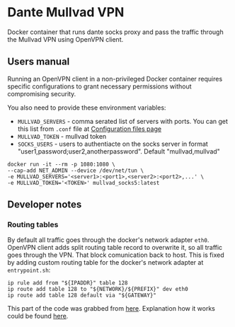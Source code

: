 # Dante Mullvad VPN

Docker container that runs dante socks proxy and pass the traffic through the
Mullvad VPN using OpenVPN client.

## Users manual

Running an OpenVPN client in a non-privileged Docker container requires specific
configurations to grant necessary permissions without compromising security.

You also need to provide these environment variables:

- `MULLVAD_SERVERS` - comma serated list of servers with ports. You can get this
    list from `.conf` file at
    [Configuration files page](https://mullvad.net/en/account/openvpn-config?platform=linux)
- `MULLVAD_TOKEN` - mullvad token
- `SOCKS_USERS` - users to authentiacte on the socks server in format 
    "user1,password;user2,anotherpassword". Default "mullvad,mullvad"

```shell
docker run -it --rm -p 1080:1080 \
--cap-add NET_ADMIN --device /dev/net/tun \
-e MULLVAD_SERVERS='<server1>:<port1>,<server2>:<port2>,...' \
-e MULLVAD_TOKEN='<TOKEN>' mullvad_socks5:latest
```

## Developer notes

### Routing tables

By default all traffic goes through the docker's network adapter `eth0`.
OpenVPN client adds split routing table record to overwrite it, so all traffic
goes through the VPN. That block comunication back to host. This is fixed by
adding custom routing table for the docker's network adapter at `entrypoint.sh`:

```shell
ip rule add from "${IPADDR}" table 128
ip route add table 128 to "${NETWORK}/${PREFIX}" dev eth0
ip route add table 128 default via "${GATEWAY}"
```

This part of the code was grabbed from [here](https://github.com/curve25519xsalsa20poly1305/docker-openvpn-tunnel).
Explanation how it works could be found 
[here](https://unix.stackexchange.com/questions/432709/what-exactly-does-these-ip-lines-do).
